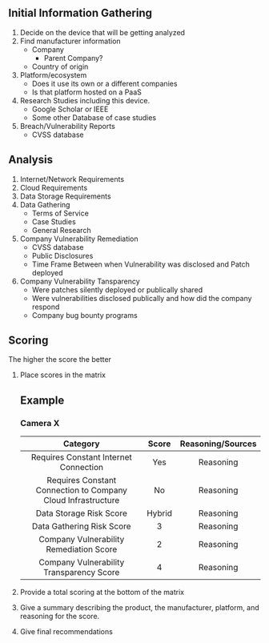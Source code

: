 ## Initial Information Gathering
1. Decide on the device that will be getting analyzed
2. Find manufacturer information
   - Company
     - Parent Company?
   - Country of origin
3. Platform/ecosystem
   - Does it use its own or a different companies
   - Is that platform hosted on a PaaS
4. Research Studies including this device.
   - Google Scholar or IEEE
   - Some other Database of case studies
5. Breach/Vulnerability Reports
   - CVSS database

## Analysis
1. Internet/Network Requirements
2. Cloud Requirements
3. Data Storage Requirements
4. Data Gathering
   - Terms of Service
   - Case Studies
   - General Research
5. Company Vulnerability Remediation
   - CVSS database
   - Public Disclosures
   - Time Frame Between when Vulnerability was disclosed and Patch deployed
6. Company Vulnerability Tansparency
   - Were patches silently deployed or publically shared
   - Were vulnerabilities disclosed publically and how did the company respond
   - Company bug bounty programs

## Scoring
The higher the score the better

1. Place scores in the matrix  
    ## Example
    ### Camera X
    | Category | Score | Reasoning/Sources |
    | :------: | :---: | :-------: |
    | Requires Constant Internet Connection | Yes | Reasoning |
    | Requires Constant Connection to Company Cloud Infrastructure | No | Reasoning |
    | Data Storage Risk Score | Hybrid | Reasoning |
    | Data Gathering Risk Score | 3 | Reasoning |
    | Company Vulnerability Remediation Score | 2 | Reasoning |
    | Company Vulnerability Transparency Score | 4 | Reasoning |

2. Provide a total scoring at the bottom of the matrix
3. Give a summary describing the product, the manufacturer, platform, and reasoning for the score.
4. Give final recommendations